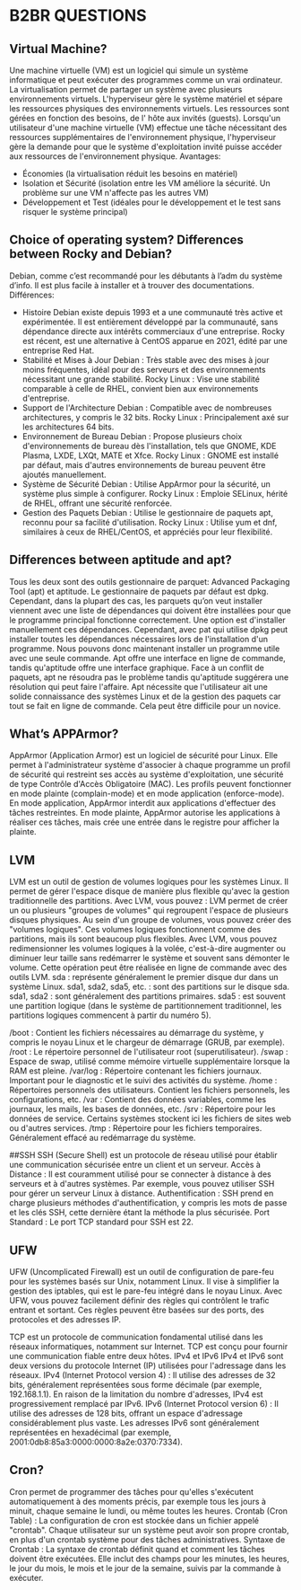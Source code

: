 # B2BR QUESTIONS

## Virtual Machine? 
Une machine virtuelle (VM) est un logiciel qui simule un système informatique et peut exécuter des programmes comme un vrai ordinateur.
La virtualisation permet de partager un système avec plusieurs environnements virtuels. L'hyperviseur gère le système matériel et sépare les ressources physiques des environnements virtuels. Les ressources sont gérées en fonction des besoins, de l' hôte aux invités (guests). Lorsqu'un utilisateur d'une machine virtuelle (VM) effectue une tâche nécessitant des ressources supplémentaires de l'environnement physique, l'hyperviseur gère la demande pour que le système d'exploitation invité puisse accéder aux ressources de l'environnement physique. 
Avantages:
- Économies (la virtualisation réduit les besoins en matériel)
- Isolation et Sécurité (isolation entre les VM améliore la sécurité. Un problème sur une VM n'affecte pas les autres VM)
- Développement et Test (idéales pour le développement et le test sans risquer le système principal)

## Choice of operating system? Differences between Rocky and Debian?
Debian, comme c’est recommandé pour les débutants à l’adm du système d’info. Il est plus facile à installer et à trouver des documentations.
Différences:
- Histoire
Debian existe depuis 1993 et a une communauté très active et expérimentée. Il est entièrement développé par la communauté, sans dépendance directe aux intérêts commerciaux d'une entreprise.
Rocky est récent, est une alternative à CentOS apparue en 2021, édité par une entreprise Red Hat. 
- Stabilité et Mises à Jour
Debian : Très stable avec des mises à jour moins fréquentes, idéal pour des serveurs et des environnements nécessitant une grande stabilité.
Rocky Linux : Vise une stabilité comparable à celle de RHEL, convient bien aux environnements d'entreprise.
- Support de l'Architecture
Debian : Compatible avec de nombreuses architectures, y compris le 32 bits.
Rocky Linux : Principalement axé sur les architectures 64 bits.
- Environnement de Bureau
Debian : Propose plusieurs choix d'environnements de bureau dès l'installation, tels que GNOME, KDE Plasma, LXDE, LXQt, MATE et Xfce.
Rocky Linux : GNOME est installé par défaut, mais d'autres environnements de bureau peuvent être ajoutés manuellement.
- Système de Sécurité
Debian : Utilise AppArmor pour la sécurité, un système plus simple à configurer.
Rocky Linux : Emploie SELinux, hérité de RHEL, offrant une sécurité renforcée.
- Gestion des Paquets
Debian : Utilise le gestionnaire de paquets apt, reconnu pour sa facilité d'utilisation.
Rocky Linux : Utilise yum et dnf, similaires à ceux de RHEL/CentOS, et appréciés pour leur flexibilité.

## Differences between aptitude and apt? 
Tous les deux sont des outils gestionnaire de parquet: Advanced Packaging Tool (apt) et aptitude. Le gestionnaire de paquets par défaut est dpkg.  Cependant, dans la plupart des cas, les parquets qu’on veut installer viennent avec une liste de dépendances qui doivent être installées pour que le programme principal fonctionne correctement. Une option est d'installer manuellement ces dépendances. Cependant, avec pat qui utilise dpkg peut installer toutes les dépendances nécessaires lors de l'installation d'un programme. Nous pouvons donc maintenant installer un programme utile avec une seule commande.
Apt offre une interface en ligne de commande, tandis qu'aptitude offre une interface graphique.
Face à un conflit de paquets, apt ne résoudra pas le problème tandis qu'aptitude suggérera une résolution qui peut faire l'affaire.
​Apt nécessite que l'utilisateur ait une solide connaissance des systèmes Linux et de la gestion des paquets car tout se fait en ligne de commande. Cela peut être difficile pour un novice.

## What’s APPArmor?
AppArmor (Application Armor) est un logiciel de sécurité pour Linux. Elle permet à l'administrateur système d'associer à chaque programme un profil de sécurité qui restreint ses accès au système d'exploitation, une sécurité de type Contrôle d'Accès Obligatoire (MAC).  Les profils peuvent fonctionner en mode plainte (complain-mode) et en mode application (enforce-mode). En mode application, AppArmor interdit aux applications d'effectuer des tâches restreintes. En mode plainte, AppArmor autorise les applications à réaliser ces tâches, mais crée une entrée dans le registre pour afficher la plainte. 

## LVM
LVM est un outil de gestion de volumes logiques pour les systèmes Linux. Il permet de gérer l'espace disque de manière plus flexible qu'avec la gestion traditionnelle des partitions. Avec LVM, vous pouvez :
LVM permet de créer un ou plusieurs "groupes de volumes" qui regroupent l'espace de plusieurs disques physiques.
Au sein d'un groupe de volumes, vous pouvez créer des "volumes logiques". Ces volumes logiques fonctionnent comme des partitions, mais ils sont beaucoup plus flexibles.
Avec LVM, vous pouvez redimensionner les volumes logiques à la volée, c'est-à-dire augmenter ou diminuer leur taille sans redémarrer le système et souvent sans démonter le volume. Cette opération peut être réalisée en ligne de commande avec des outils LVM.
sda : représente généralement le premier disque dur dans un système Linux. 
sda1, sda2, sda5, etc. : sont des partitions sur le disque sda. 
sda1, sda2 : sont généralement des partitions primaires. 
sda5 : est souvent une partition logique (dans le système de partitionnement traditionnel, les partitions logiques commencent à partir du numéro 5).

/boot : Contient les fichiers nécessaires au démarrage du système, y compris le noyau Linux et le chargeur de démarrage (GRUB, par exemple).
/root : Le répertoire personnel de l'utilisateur root (superutilisateur).
/swap : Espace de swap, utilisé comme mémoire virtuelle supplémentaire lorsque la RAM est pleine.
/var/log : Répertoire contenant les fichiers journaux. Important pour le diagnostic et le suivi des activités du système.
/home : Répertoires personnels des utilisateurs. Contient les fichiers personnels, les configurations, etc.
/var : Contient des données variables, comme les journaux, les mails, les bases de données, etc.
/srv : Répertoire pour les données de service. Certains systèmes stockent ici les fichiers de sites web ou d'autres services.
/tmp : Répertoire pour les fichiers temporaires. Généralement effacé au redémarrage du système.

##SSH
SSH (Secure Shell) est un protocole de réseau utilisé pour établir une communication sécurisée entre un client et un serveur.
Accès à Distance : Il est couramment utilisé pour se connecter à distance à des serveurs et à d'autres systèmes. Par exemple, vous pouvez utiliser SSH pour gérer un serveur Linux à distance.
Authentification : SSH prend en charge plusieurs méthodes d'authentification, y compris les mots de passe et les clés SSH, cette dernière étant la méthode la plus sécurisée.
Port Standard : Le port TCP standard pour SSH est 22.

## UFW
UFW (Uncomplicated Firewall) est un outil de configuration de pare-feu pour les systèmes basés sur Unix, notamment Linux. Il vise à simplifier la gestion des iptables, qui est le pare-feu intégré dans le noyau Linux. Avec UFW, vous pouvez facilement définir des règles qui contrôlent le trafic entrant et sortant. Ces règles peuvent être basées sur des ports, des protocoles et des adresses IP.

TCP est un protocole de communication fondamental utilisé dans les réseaux informatiques, notamment sur Internet. TCP est conçu pour fournir une communication fiable entre deux hôtes. 
IPv4 et IPv6
IPv4 et IPv6 sont deux versions du protocole Internet (IP) utilisées pour l'adressage dans les réseaux.
IPv4 (Internet Protocol version 4) :
Il utilise des adresses de 32 bits, généralement représentées sous forme décimale (par exemple, 192.168.1.1).
En raison de la limitation du nombre d'adresses, IPv4 est progressivement remplacé par IPv6.
IPv6 (Internet Protocol version 6) :
Il utilise des adresses de 128 bits, offrant un espace d'adressage considérablement plus vaste.
Les adresses IPv6 sont généralement représentées en hexadécimal (par exemple, 2001:0db8:85a3:0000:0000:8a2e:0370:7334).

## Cron?
Cron permet de programmer des tâches pour qu'elles s'exécutent automatiquement à des moments précis, par exemple tous les jours à minuit, chaque semaine le lundi, ou même toutes les heures.
Crontab (Cron Table) : La configuration de cron est stockée dans un fichier appelé "crontab". Chaque utilisateur sur un système peut avoir son propre crontab, en plus d'un crontab système pour des tâches administratives.
Syntaxe de Crontab : La syntaxe de crontab définit quand et comment les tâches doivent être exécutées. Elle inclut des champs pour les minutes, les heures, le jour du mois, le mois et le jour de la semaine, suivis par la commande à exécuter.
